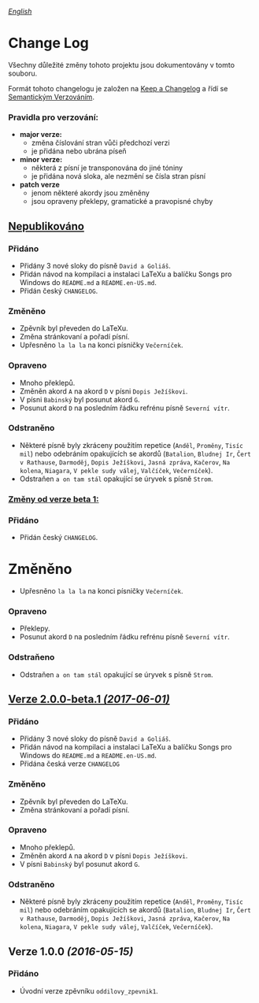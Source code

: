 [_English_](CHANGELOG.en-US.md)


# Change Log

Všechny důležité změny tohoto projektu jsou dokumentovány v tomto souboru.

Formát tohoto changelogu je založen na
[Keep a Changelog](http://keepachangelog.com/) a řídí se
[Semantickým Verzováním](http://semver.org/lang/cs/).

### Pravidla pro verzování:

- **major verze:**
  - změna číslování stran vůči předchozí verzi
  - je přidána nebo ubrána píseň
- **minor verze:**
  - některá z písní je transponována do jiné tóniny
  - je přidána nová sloka, ale nezmění se čísla stran písní
- **patch verze**
  - jenom některé akordy jsou změněny
  - jsou opraveny překlepy, gramatické a pravopisné chyby 


## [Nepublikováno](https://github.com/kobylky/oddilovy_zpevnik1/compare/master...develop)


### Přidáno

- Přidány 3 nové sloky do písně `David a Goliáš`.
- Přidán návod na kompilaci a instalaci LaTeXu a balíčku Songs pro Windows do
  `README.md` a `README.en-US.md`.
- Přidán český `CHANGELOG`.


### Změněno

- Zpěvník byl převeden do LaTeXu.
- Změna stránkovaní a pořadí písní.
- Upřesněno `la la la` na konci písničky `Večerníček`.


### Opraveno

- Mnoho překlepů.
- Změněn akord `A` na akord `D` v písni `Dopis Ježíškovi`.
- V písni `Babinský` byl posunut akord `G`.
- Posunut akord `D` na posledním řádku refrénu písně `Severní vítr`.


### Odstraněno

- Některé písně byly zkráceny použitím repetice (`Anděl`, `Proměny`, `Tisíc
mil`) nebo odebráním opakujících se akordů (`Batalion`, `Bludnej Ir`, `Čert v
Rathause`, `Darmoděj`, `Dopis Ježíškovi`, `Jasná zpráva`, `Kačerov`,
`Na kolena`, `Niagara`, `V pekle sudy válej`, `Valčíček`, `Večerníček`).
- Odstraňen `a on tam stál` opakující se úryvek s písně `Strom`.


### [Změny od verze beta 1:](https://github.com/kobylky/oddilovy_zpevnik1/compare/v2.0.0-beta.1...develop)


### Přidáno

- Přidán český `CHANGELOG`.


# Změněno

- Upřesněno `la la la` na konci písničky `Večerníček`.


### Opraveno

- Překlepy.
- Posunut akord `D` na posledním řádku refrénu písně `Severní vítr`.


### Odstraňeno

- Odstraňen `a on tam stál` opakující se úryvek s písně `Strom`.


## [Verze 2.0.0-beta.1 *(2017-06-01)*](https://github.com/kobylky/oddilovy_zpevnik1/compare/v1.0.0...v2.0.0-beta.1)


### Přidáno

- Přidány 3 nové sloky do písně `David a Goliáš`.
- Přidán návod na kompilaci a instalaci LaTeXu a balíčku Songs pro Windows do
  `README.md` a `README.en-US.md`.
- Přidána česká verze `CHANGELOG`


### Změněno

- Zpěvník byl převeden do LaTeXu.
- Změna stránkovaní a pořadí písní.


### Opraveno

- Mnoho překlepů.
- Změněn akord `A` na akord `D` v písni `Dopis Ježíškovi`.
- V písni `Babinský` byl posunut akord `G`.


### Odstraněno

- Některé písně byly zkráceny použitím repetice (`Anděl`, `Proměny`, `Tisíc
mil`) nebo odebráním opakujících se akordů (`Batalion`, `Bludnej Ir`, `Čert v
Rathause`, `Darmoděj`, `Dopis Ježíškovi`, `Jasná zpráva`, `Kačerov`,
`Na kolena`, `Niagara`, `V pekle sudy válej`, `Valčíček`, `Večerníček`).


## Verze 1.0.0 *(2016-05-15)*


### Přidáno

- Úvodní verze zpěvníku `oddilovy_zpevnik1`.
